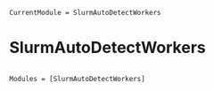 ```@meta
CurrentModule = SlurmAutoDetectWorkers
```

# SlurmAutoDetectWorkers

```@index
```

```@autodocs
Modules = [SlurmAutoDetectWorkers]
```
